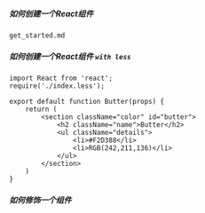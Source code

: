 ##### 如何创建一个React组件

```react
get_started.md
```

##### 如何创建一个React组件  `with less`
```react
import React from 'react';
require('./index.less');

export default function Butter(props) {
    return (
        <section className="color" id="butter">
            <h2 className="name">Butter</h2>
            <ul className="details">
                <li>#F2D388</li>
                <li>RGB(242,211,136)</li>
            </ul>
        </section>
    )
}
```

##### 如何修饰一个组件
